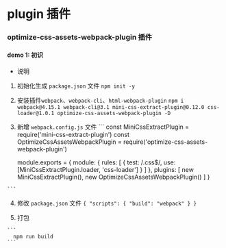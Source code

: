 # plugin 插件

### optimize-css-assets-webpack-plugin 插件

#### demo 1: 初识
  * 说明

  1. 初始化生成 `package.json` 文件
    ```
      npm init -y
    ```

  2. 安装插件`webpack`、`webpack-cli`、`html-webpack-plugin`
    ```
      npm i webpack@4.15.1 webpack-cli@3.1 mini-css-extract-plugin@0.12.0 css-loader@1.0.1 optimize-css-assets-webpack-plugin -D
    ```
    
  3. 新增 `webpack.config.js` 文件
    ```
      const MiniCssExtractPlugin = require('mini-css-extract-plugin')
      const OptimizeCssAssetsWebpackPlugin = require('optimize-css-assets-webpack-plugin')

      module.exports = {
        module: {
          rules: [
            {
              test: /\.css$/,
              use: [MiniCssExtractPlugin.loader, 'css-loader']
            }
          ]
        },
        plugins: [
          new MiniCssExtractPlugin(),
          new OptimizeCssAssetsWebpackPlugin()
        ]
      }

    ```

  4. 修改 `package.json` 文件
    ```
      {
        "scripts": {
          "build": "webpack"
        }
      }  
    ```

  5. 打包

    ```
      npm run build
    ```


